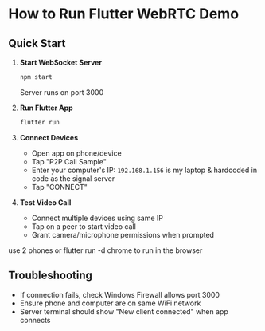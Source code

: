 # How to Run Flutter WebRTC Demo

## Quick Start

1. **Start WebSocket Server**
   ```bash
   npm start
   ```
   Server runs on port 3000

2. **Run Flutter App**
   ```bash
   flutter run
   ```

3. **Connect Devices**
   - Open app on phone/device
   - Tap "P2P Call Sample"
   - Enter your computer's IP: `192.168.1.156` is my laptop & hardcoded in code as the signal server
   - Tap "CONNECT"

4. **Test Video Call**
   - Connect multiple devices using same IP
   - Tap on a peer to start video call
   - Grant camera/microphone permissions when prompted

use 2 phones
or flutter run -d chrome
to run in the browser

## Troubleshooting
- If connection fails, check Windows Firewall allows port 3000
- Ensure phone and computer are on same WiFi network
- Server terminal should show "New client connected" when app connects 